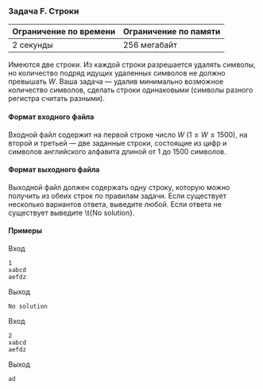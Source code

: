 

### Задача F. Строки

| Ограничение по времени      | Ограничение по памяти         |
|:----------------------------|:------------------------------|
|2 секунды|256 мегабайт|

Имеются две строки. Из каждой строки разрешается удалять символы, но количество подряд идущих удаленных символов не должно превышать $W$.
Ваша задача — удалив минимально возможное количество символов, сделать строки одинаковыми (символы разного регистра считать разными).

#### Формат входного файла

Входной файл содержит на первой строке число $W$ ($1 \le W \le 1500$), на второй и третьей — две заданные строки, состоящие из цифр и символов английского алфавита длиной от $1$ до $1500$ символов.


#### Формат выходного файла

Выходной файл должен содержать одну строку, которую можно получить из обеих строк по правилам задачи. Если существует несколько вариантов ответа, выведите любой. Если ответа не существует выведите \t{No solution}.

#### Примеры

Вход
```
1
xabcd
aefdz
```

Выход
```
No solution
```
Вход
```
2
xabcd
aefdz
```

Выход
```
ad
```
